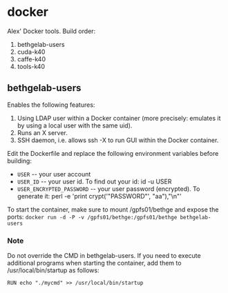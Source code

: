 # docker

Alex' Docker tools. Build order:

1. bethgelab-users
2. cuda-k40
3. caffe-k40
4. tools-k40


## bethgelab-users

Enables the following features:

1. Using LDAP user within a Docker container (more precisely: emulates it by using a local user with the same uid).
2. Runs an X server.
3. SSH daemon, i.e. allows ssh -X to run GUI within the Docker container.

Edit the Dockerfile and replace the following environment variables before building:

* `USER` -- your user account
* `USER_ID` -- your user id. To find out your id: id -u USER
* `USER_ENCRYPTED_PASSWORD` -- your user password (encrypted). To generate it: perl -e 'print crypt('"PASSWORD"', "aa"),"\n"'

To start the container, make sure to mount /gpfs01/bethge and expose the ports:
`docker run -d -P -v /gpfs01/bethge:/gpfs01/bethge bethgelab-users`

### Note

Do not override the CMD in bethgelab-users. If you need to execute additional programs when starting the container, add them to /usr/local/bin/startup as follows:

`RUN echo "./mycmd" >> /usr/local/bin/startup`

